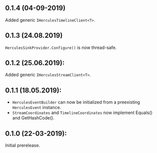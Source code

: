 ## 0.1.4 (04-09-2019)

Added generic `IHerculesTimelineClient<T>`.

## 0.1.3 (24.08.2019)

`HerculesSinkProvider.Configure()` is now thread-safe.

## 0.1.2 (25.06.2019):

Added generic `IHerculesStreamClient<T>`.

## 0.1.1 (18.05.2019):

* `HerculesEventBuilder` can now be initialized from a preexisting `HerculesEvent` instance.
* `StreamCoordinates` and `TimelineCoordinates` now implement Equals() and GetHashCode().

## 0.1.0 (22-03-2019): 

Initial prerelease.
